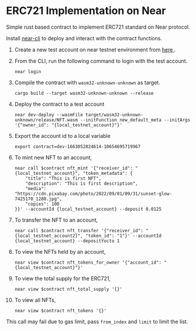 # ERC721 Implementation on Near

<p> Simple rust based contract to implement ERC721 standard on Near protocol. </p>

<p> Install <a href="https://www.npmjs.com/package/near-cli">near-cli<a> to deploy and interact with the contract functions. </p>

1. Create a new test account on near testnet environment from <a href="https://wallet.testnet.near.org/"> here </a>.

2. From the CLI, run the following command to login with the test account.

   ```
   near login
   ```

3. Compile the contract with `wasm32-unknown-unknown` as target.

   ```
   cargo build --target wasm32-unknown-unknown --release
   ```

4. Deploy the contract to a test account

   ```
   near dev-deploy --wasmFile target/wasm32-unknown-unknown/release/NFT.wasm --initFunction new_default_meta --initArgs '{"owner_id": "{local_testnet_account}"}'
   ```

5. Export the account id to a local variable

   ```
   export contract=dev-1663052824614-10654695719967
   ```

6. To mint new NFT to an account,

   ```
   near call $contract nft_mint '{"receiver_id": "{local_testnet_account}", "token_metadata": {
       "title": "This is first NFT",
       "description": "This is first description",
       "media": "https://cdn.pixabay.com/photo/2022/09/01/09/31/sunset-glow-7425170_1280.jpg",
       "copies": 100
   }}' --accountId {local_testnet_account} --deposit 0.0125
   ```

7. To transfer the NFT to an account,

   ```
   near call $contract nft_transfer '{"receiver_id": "{local_testnet_account2}", "token_id": "1"}' --accountId {local_testnet_account} --depositYocto 1
   ```

8. To view the NFTs held by an account,

   ```
   near view $contract nft_tokens_for_owner '{"account_id": "{local_testnet_account}"}'
   ```

9. To view the total supply for the ERC721,

   ```
   near view $contract nft_total_supply '{}'
   ```

10. To view all NFTs,

    ```
    near view $contract nft_tokens '{}'
    ```

This call may fail due to gas limit, pass `from_index` and `limit` to limit the list.
